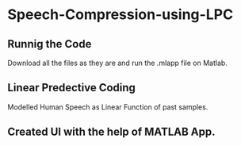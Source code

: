# Speech-Compression-using-LPC
## Runnig the Code
Download all the files as they are and run the .mlapp file on Matlab.
## Linear Predective Coding
Modelled Human Speech as Linear Function of past samples.
## Created UI with the help of MATLAB App.
